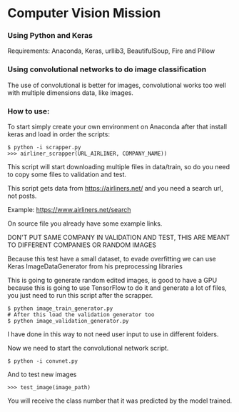 # Computer Vision Mission

### Using Python and Keras

Requirements: Anaconda, Keras, urllib3, BeautifulSoup, Fire and Pillow

### Using convolutional networks to do image classification

The use of convolutional is better for images, convolutional works too well with
multiple dimensions data, like images.

### How to use:

To start simply create your own environment on Anaconda
after that install keras and load in order the scripts:

    $ python -i scrapper.py
    >>> airliner_scrapper(URL_AIRLINER, COMPANY_NAME))

This script will start downloading multiple files in data/train,
so do you need to copy some files to validation and test.

This script gets data from https://airliners.net/ and you need a search
url, not posts.

Example: https://www.airliners.net/search

On source file you already have some example links.

DON'T PUT SAME COMPANY IN VALIDATION AND TEST, THIS ARE MEANT TO DIFFERENT COMPANIES OR RANDOM IMAGES

Because this test have a small dataset, to evade overfitting we can use Keras
ImageDataGenerator from his preprocessing libraries

This is going to generate random edited images, is good to have a GPU because
this is going to use TensorFlow to do it and generate a lot of files, you just
need to run this script after the scrapper.

    $ python image_train_generator.py
    # After this load the validation generator too
    $ python image_validation_generator.py

I have done in this way to not need user input to use in different folders.

Now we need to start the convolutional network script.

    $ python -i convnet.py

And to test new images

    >>> test_image(image_path)

You will receive the class number that it was predicted by the model trained.
